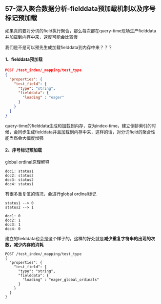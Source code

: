 ## 57-深入聚合数据分析-fielddata预加载机制以及序号标记预加载

如果真的要对分词的field执行聚合，那么每次都在query-time现场生产fielddata并加载到内存中来，速度可能会比较慢

我们是不是可以预先生成加载fielddata到内存中来？？？



#### 1、fielddata预加载

```json
POST /test_index/_mapping/test_type
{
  "properties": {
    "test_field": {
      "type": "string",
      "fielddata": {
        "loading" : "eager" 
      }
    }
  }
}
```



query-time的fielddata生成和加载到内存，变为index-time，建立倒排索引的时候，会同步生成fielddata并且加载到内存中来，这样的话，对分词field的聚合性能当然会大幅度增强



#### 2、序号标记预加载

global ordinal原理解释

```
doc1: status1
doc2: status2
doc3: status2
doc4: status1
```

有很多重复值的情况，会进行global ordinal标记

```
status1 --> 0
status2 --> 1

doc1: 0
doc2: 1
doc3: 1
doc4: 0
```

建立的fielddata也会是这个样子的，这样的好处就是**减少重复字符串的出现的次数，减少内存的消耗**

```
POST /test_index/_mapping/test_type
{
  "properties": {
    "test_field": {
      "type": "string",
      "fielddata": {
        "loading" : "eager_global_ordinals" 
      }
    }
  }
}
```

